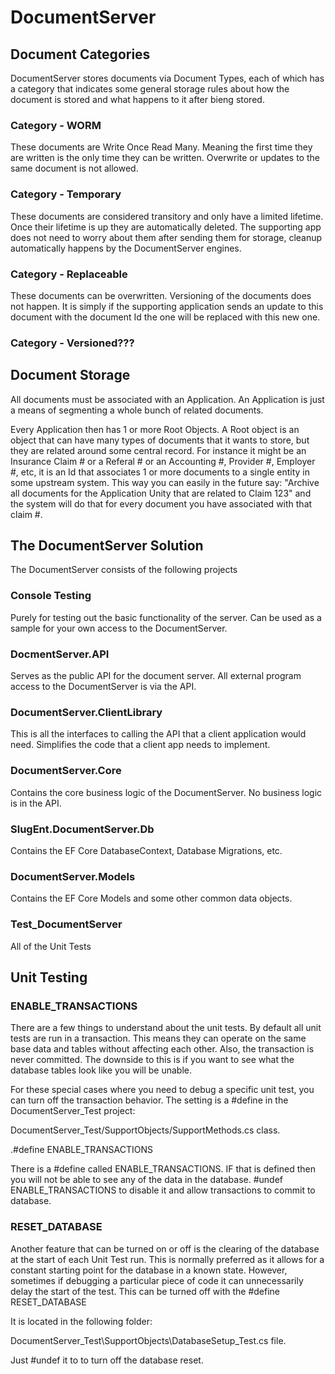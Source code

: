 # DocumentServer

## Document Categories
DocumentServer stores documents via Document Types, each of which has a category that indicates some general storage rules about how the document is stored and what happens to it after bieng stored. 
### Category - WORM
These documents are Write Once Read Many.  Meaning the first time they are written is the only time they can be written.  Overwrite or updates to the same document is not allowed.  

### Category - Temporary 
These documents are considered transitory and only have a limited lifetime.  Once their lifetime is up they are automatically deleted.  The supporting app does not need to worry about them after sending them for storage, cleanup automatically happens by the DocumentServer engines.

### Category - Replaceable 
These documents can be overwritten.  Versioning of the documents does not happen.  It is simply if the supporting application sends an update to this document with the document Id the one will be replaced with this new one.

### Category - Versioned???

## Document Storage
All documents must be associated with an Application.  An Application is just a means of segmenting a whole bunch of related documents.  

Every Application then has 1 or more Root Objects.  A Root object is an object that can have many types of documents that it wants to store, but they are related around some central record.  For instance it might be an Insurance Claim # or a Referal # or an Accounting #, Provider #, Employer #, etc, it is an Id that associates 1 or more documents to a single entity in some upstream system.  This way you can easily in the future say: "Archive all documents for the Application Unity that are related to Claim 123" and the system will do that for every document you have associated with that claim #.  


## The DocumentServer Solution
The DocumentServer consists of the following projects

### Console Testing
Purely for testing out the basic functionality of the server.  Can be used as a sample for your own access to the DocumentServer.

### DocmentServer.API
Serves as the public API for the document server.  All external program access to the DocumentServer is via the API.

### DocumentServer.ClientLibrary
This is all the interfaces to calling the API that a client application would need.  Simplifies the code that a client app needs to implement.

### DocumentServer.Core
Contains the core business logic of the DocumentServer.  No business logic is in the API.

### SlugEnt.DocumentServer.Db
Contains the EF Core DatabaseContext, Database Migrations, etc.

### DocumentServer.Models
Contains the EF Core Models and some other common data objects.

### Test_DocumentServer 
All of the Unit Tests


## Unit Testing
### ENABLE_TRANSACTIONS
There are a few things to understand about the unit tests.  By default all unit tests are run in a transaction.  This means they can operate on the same base data and tables without affecting each other.  Also, the transaction is never committed.  The downside to this is if you want to see what the database tables look like you will be unable.  

For these special cases where you need to debug a specific unit test, you can turn off the transaction behavior.  The setting is a #define in the DocumentServer_Test project:
  
  DocumentServer_Test/SupportObjects/SupportMethods.cs class.
  
  .#define ENABLE_TRANSACTIONS

  There is a #define called ENABLE_TRANSACTIONS.  IF that is defined then you will not be able to see any of the data in the database.  #undef ENABLE_TRANSACTIONS to disable it and allow transactions to commit to database.


  ### RESET_DATABASE
  Another feature that can be turned on or off is the clearing of the database at the start of each Unit Test run.  This is normally preferred as it allows for a constant starting point for the database in a known state.  However, sometimes if debugging a particular piece of code it can unnecessarily delay the start of the test.  This can be turned off with the #define RESET_DATABASE

  It is located in the following folder:

  DocumentServer_Test\SupportObjects\DatabaseSetup_Test.cs file.  

  Just #undef it to to turn off the database reset.

